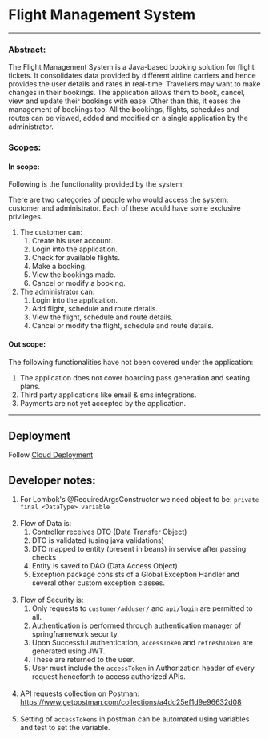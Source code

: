 # Flight Management System
<hr>

### Abstract:
The Flight Management System is a Java-based booking solution for flight tickets. It
consolidates data provided by different airline carriers and hence provides the user details
and rates in real-time. Travellers may want to make changes in their bookings. The
application allows them to book, cancel, view and update their bookings with ease. Other
than this, it eases the management of bookings too. All the bookings, flights, schedules and
routes can be viewed, added and modified on a single application by the administrator.
### Scopes:

#### In scope:  
Following is the functionality provided by the system:

There are two categories of people who would access the system: customer and
administrator. Each of these would have some exclusive privileges.
1. The customer can:  
   1. Create his user account.  
   2. Login into the application.  
   3. Check for available flights.  
   4. Make a booking.  
   5. View the bookings made.  
   6. Cancel or modify a booking.  
2. The administrator can:  
   1. Login into the application.  
   2. Add flight, schedule and route details.  
   3. View the flight, schedule and route details.  
   4. Cancel or modify the flight, schedule and route details.  
#### Out scope:  
   The following functionalities have not been covered under the application:
1. The application does not cover boarding pass generation and seating plans.
2. Third party applications like email & sms integrations.
3. Payments are not yet accepted by the application.

<hr>

## Deployment
Follow [Cloud Deployment](./CloudDeployment.md)

## Developer notes:   
1. For Lombok's @RequiredArgsConstructor we need object to be: ```private final <DataType> variable```  
   </br>
2. Flow of Data is:  
   1. Controller receives DTO (Data Transfer Object)
   2. DTO is validated (using java validations)
   3. DTO mapped to entity (present in beans) in service after passing checks
   4. Entity is saved to DAO (Data Access Object)
   5. Exception package consists of a Global Exception Handler and several other custom exception classes.  
      </br>
3. Flow of Security is:
   1. Only requests to ```customer/adduser/``` and ```api/login``` are permitted to all.
   2. Authentication is performed through authentication manager of springframework security.
   3. Upon Successful authentication, ```accessToken``` and ```refreshToken``` are generated using JWT.
   4. These are returned to the user.
   5. User must include the ```accessToken``` in Authorization header of every request henceforth to access authorized APIs.  
      </br>
4. API requests collection on Postman: https://www.getpostman.com/collections/a4dc25ef1d9e96632d08  
   </br>
5. Setting of ```accessTokens``` in postman can be automated using variables and test to set the variable.  